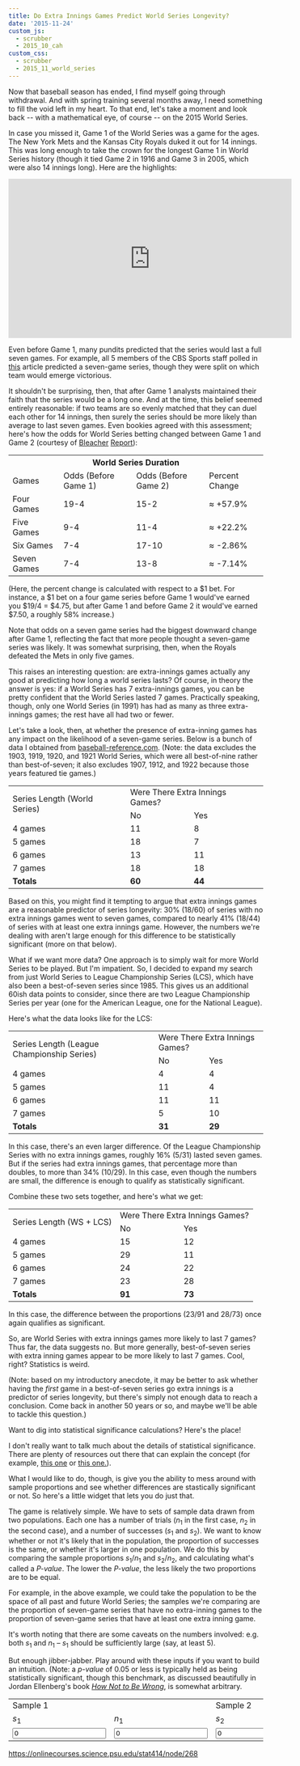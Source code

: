 ```yaml
---
title: Do Extra Innings Games Predict World Series Longevity?
date: '2015-11-24'
custom_js: 
  - scrubber
  - 2015_10_cah
custom_css: 
  - scrubber
  - 2015_11_world_series
---
```

Now that baseball season has ended, I find myself going through withdrawal. And with spring training several months away, I need something to fill the void left in my heart. To that end, let's take a moment and look back -- with a mathematical eye, of course -- on the 2015 World Series.

In case you missed it, Game 1 of the World Series was a game for the ages. The New York Mets and the Kansas City Royals duked it out for 14 innings. This was long enough to take the crown for the longest Game 1 in World Series history (though it tied Game 2 in 1916 and Game 3 in 2005, which were also 14 innings long). Here are the highlights:

<iframe width="560" height="315" src="https://www.youtube.com/embed/ehiuTpr8g-8" frameborder="0" allowfullscreen class="mgp-youtube"></iframe>

Even before Game 1, many pundits predicted that the series would last a full seven games. For example, all 5 members of the CBS Sports staff polled in <a href="http://www.cbssports.com/mlb/eye-on-baseball/25351815/2015-world-series-predictions-mets-royals-go-the-distance" target="_blank">this</a> article predicted a seven-game series, though they were split on which team would emerge victorious.

It shouldn't be surprising, then, that after Game 1 analysts maintained their faith that the series would be a long one. And at the time, this belief seemed entirely reasonable: if two teams are so evenly matched that they can duel each other for 14 innings, then surely the series should be more likely than average to last seven games. Even bookies agreed with this assessment; here's how the odds for World Series betting changed between Game 1 and Game 2 (courtesy of <a href="http://bleacherreport.com/articles/2583362-world-series-2015-odds-and-prop-bets-info-for-mets-vs-royals-game-1" target="_blank">Bleacher</a> <a href="http://bleacherreport.com/articles/2583670-world-series-2015-odds-prop-bets-score-prediction-for-mets-vs-royals-game-2">Report</a>):

<table class="table table-bordered table-striped table-hover table-centered">
  <tr>
    <th colspan="4" class="text-center mgp-table-cell">World Series Duration</th>
  </tr>
  <tr>
    <td>Games</td>
    <td>Odds (Before Game 1)</td>
    <td>Odds (Before Game 2)</td>
    <td>Percent Change</td>
  </tr>
  <tr>
    <td>Four Games</td>
    <td>19-4</td>
    <td>15-2</td>
    <td><span class="text-success">&approx; +57.9%</span></td>
  </tr>
  <tr>
    <td>Five Games</td>
    <td>9-4</td>
    <td>11-4</td>
    <td><span class="text-success">&approx; +22.2%</span></td>
  </tr>
  <tr>
    <td>Six Games</td>
    <td>7-4</td>
    <td>17-10</td>
    <td><span class="text-danger">&approx; -2.86%</span></td>
  </tr>
  <tr>
    <td>Seven Games</td>
    <td>7-4</td>
    <td>13-8</td>
    <td><span class="text-danger">&approx; -7.14%</span></td>
  </tr>
</table>

(Here, the percent change is calculated with respect to a $1 bet. For instance, a $1 bet on a four game series before Game 1 would've earned you $19/4 = $4.75, but after Game 1 and before Game 2 it would've earned $7.50, a roughly 58% increase.) 

Note that odds on a seven game series had the biggest downward change after Game 1, reflecting the fact that more people thought a seven-game series was likely. It was somewhat surprising, then, when the Royals defeated the Mets in only five games.

This raises an interesting question: are extra-innings games actually any good at predicting how long a world series lasts? Of course, in theory the answer is yes: if a World Series has 7 extra-innings games, you can be pretty confident that the World Series lasted 7 games. Practically speaking, though, only one World Series (in 1991) has had as many as three extra-innings games; the rest have all had two or fewer.

Let's take a look, then, at whether the presence of extra-inning games has any impact on the likelihood of a seven-game series. Below is a bunch of data I obtained from  <a href="http://www.baseball-reference.com" target="_blank">baseball-reference.com</a>. (Note: the data excludes the 1903, 1919, 1920, and 1921 World Series, which were all best-of-nine rather than best-of-seven; it also excludes 1907, 1912, and 1922 because those years featured tie games.)

<table class="table table-bordered table-hover table-centered">
  <tr>
    <td rowspan="2" class="mgp-table-cell">Series Length (World Series)</td>
    <td colspan="2" class="mgp-table-cell">Were There Extra Innings Games?</td>
  </tr>
  <tr>
    <td class="mgp-table-cell">No</td>
    <td class="mgp-table-cell">Yes</td>
  </tr>
  <tr>
    <td class="td-33">4 games</td>
    <td class="td-33">11</td>
    <td class="td-33">8</td>
  </tr>
  <tr>
    <td>5 games</td>
    <td>18</td>
    <td>7</td>
  </tr>
  <tr>
    <td>6 games</td>
    <td>13</td>
    <td>11</td>
  </tr>
  <tr>
    <td>7 games</td>
    <td>18</td>
    <td>18</td>
  </tr>
  <tr>
    <td><strong>Totals</strong></td>
    <td><strong>60</strong></td>
    <td><strong>44</strong></td>
  </tr>
</table>

Based on this, you might find it tempting to argue that extra innings games are a reasonable predictor of series longevity: 30% (18/60) of series with no extra innings games went to seven games, compared to nearly 41% (18/44) of series with at least one extra innings game. However, the numbers we're dealing with aren't large enough for this difference to be statistically significant (more on that below).

What if we want more data? One approach is to simply wait for more World Series to be played. But I'm impatient. So, I decided to expand my search from just World Series to League Championship Series (LCS), which have also been a best-of-seven series since 1985. This gives us an additional 60ish data points to consider, since there are two League Championship Series per year (one for the American League, one for the National League).

Here's what the data looks like for the LCS:

<table class="table table-bordered table-hover table-centered">
  <tr>
    <td rowspan="2" class="mgp-table-cell">Series Length (League Championship Series)</td>
    <td colspan="2" class="mgp-table-cell">Were There Extra Innings Games?</td>
  </tr>
  <tr>
    <td class="mgp-table-cell">No</td>
    <td class="mgp-table-cell">Yes</td>
  </tr>
  <tr>
    <td class="td-33">4 games</td>
    <td class="td-33">4</td>
    <td class="td-33">4</td>
  </tr>
  <tr>
    <td>5 games</td>
    <td>11</td>
    <td>4</td>
  </tr>
  <tr>
    <td>6 games</td>
    <td>11</td>
    <td>11</td>
  </tr>
  <tr>
    <td>7 games</td>
    <td>5</td>
    <td>10</td>
  </tr>
  <tr>
    <td><strong>Totals</strong></td>
    <td><strong>31</strong></td>
    <td><strong>29</strong></td>
  </tr>
</table>

In this case, there's an even larger difference. Of the League Championship Series with no extra innings games, roughly 16% (5/31) lasted seven games. But if the series had extra innings games, that percentage more than doubles, to more than 34% (10/29). In this case, even though the numbers are small, the difference is enough to qualify as statistically significant.

Combine these two sets together, and here's what we get: 

<table class="table table-bordered table-hover table-centered">
  <tr>
    <td rowspan="2" class="mgp-table-cell">Series Length (WS + LCS)</td>
    <td colspan="2" class="mgp-table-cell">Were There Extra Innings Games?</td>
  </tr>
  <tr>
    <td class="mgp-table-cell">No</td>
    <td class="mgp-table-cell">Yes</td>
  </tr>
  <tr>
    <td class="td-33">4 games</td>
    <td class="td-33">15</td>
    <td class="td-33">12</td>
  </tr>
  <tr>
    <td>5 games</td>
    <td>29</td>
    <td>11</td>
  </tr>
  <tr>
    <td>6 games</td>
    <td>24</td>
    <td>22</td>
  </tr>
  <tr>
    <td>7 games</td>
    <td>23</td>
    <td>28</td>
  </tr>
  <tr>
    <td><strong>Totals</strong></td>
    <td><strong>91</strong></td>
    <td><strong>73</strong></td>
  </tr>
</table>

In this case, the difference between the proportions (23/91 and 28/73) once again qualifies as significant.

So, are World Series with extra innings games more likely to last 7 games? Thus far, the data suggests no. But more generally, best-of-seven series with extra inning games appear to be more likely to last 7 games. Cool, right? Statistics is weird.

(Note: based on my introductory anecdote, it may be better to ask whether having the _first_ game in a best-of-seven series go extra innings is a predictor of series longevity, but there's simply not enough data to reach a conclusion. Come back in another 50 years or so, and maybe we'll be able to tackle this question.)

<div class="math-area">
  <div class="math-area-title">
    Want to dig into statistical significance calculations? Here's the place!
    <span class="glyphicon glyphicon-plus-sign"></span>
  </div>
  <div class="math-area-body">
    <p>I don't really want to talk much about the details of statistical significance. There are plenty of resources out there that can explain the concept (for example, <a href="https://onlinecourses.science.psu.edu/stat414/node/268" target="_blank">this one</a> or <a href="http://stattrek.com/hypothesis-test/difference-in-proportions.aspx">this one.</a>).</p>
    <p>What I would like to do, though, is give you the ability to mess around with sample proportions and see whether differences are stastically significant or not. So here's a little widget that lets you do just that.</p>
    <p>The game is relatively simple. We have to sets of sample data drawn from two populations. Each one has a number of trials (<em>n</em><sub>1</sub> in the first case, <em>n</em><sub>2</sub> in the second case), and a number of successes (<em>s</em><sub>1</sub> and <em>s</em><sub>2</sub>). We want to know whether or not it's likely that in the population, the proportion of successes is the same, or whether it's larger in one population. We do this by comparing the sample proportions <em>s</em><sub>1</sub>/<em>n</em><sub>1</sub> and <em>s</em><sub>2</sub>/<em>n</em><sub>2</sub>, and calculating what's called a <em>P-value</em>. The lower the <em>P-value</em>, the less likely the two proportions are to be equal.</p>
    <p>For example, in the above example, we could take the population to be the space of all past and future World Series; the samples we're comparing are the proportion of seven-game series that have no extra-inning games to the proportion of seven-game series that have at least one extra inning game.</p>
    <p>It's worth noting that there are some caveats on the numbers involved: e.g. both <em>s</em><sub>1</sub> and <em>n</em><sub>1</sub> &ndash; <em>s</em><sub>1</sub> should be sufficiently large (say, at least 5).</p>
    <p>But enough jibber-jabber. Play around with these inputs if you want to build an intuition. (Note: a <em>p-value</em> of 0.05 or less is typically held as being statistically significant, though this benchmark, as discussed beautifully in Jordan Ellenberg's book <em><a href="http://www.amazon.com/How-Not-Be-Wrong-Mathematical/dp/0143127535">How Not to Be Wrong</a></em>, is somewhat arbitrary.</p>
    <table class="table table-bordered">
      <tr>
        <td colspan="2">Sample 1</td>
        <td colspan="2">Sample 2</td>
        <td rowspan="2">P-value</td>
        <td rowspan="2">Significant (at 0.05)?</td>
      </tr>
      <tr>
        <td><em>s</em><sub>1</sub></td>
        <td><em>n</em><sub>1</sub></td>
        <td><em>s</em><sub>2</sub></td>
        <td><em>n</em><sub>2</sub></td>
      </tr>
      <tr id="dataRow">
        <td><input type="number" id="s1" step="1" value="0" class="form-control"></td>
        <td><input type="number" id="n1" step="1" value="0" class="form-control"></td>
        <td><input type="number" id="s2" step="1" value="0" class="form-control"></td>
        <td><input type="number" id="n2" step="1" value="0" class="form-control"></td>
        <td id="pval"></td>
        <td id="sig"></td>
      </tr>
    </table>
  </div>
</div>

https://onlinecourses.science.psu.edu/stat414/node/268